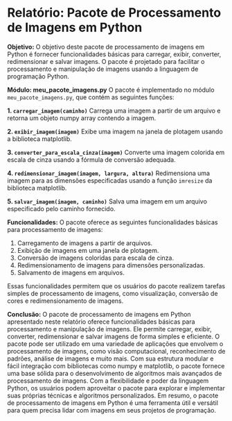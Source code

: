 # Relatório: Pacote de Processamento de Imagens em Python

**Objetivo:**
O objetivo deste pacote de processamento de imagens em Python é fornecer funcionalidades básicas para carregar, exibir, converter, redimensionar e salvar imagens. O pacote é projetado para facilitar o processamento e manipulação de imagens usando a linguagem de programação Python.

**Módulo: meu_pacote_imagens.py**
O pacote é implementado no módulo `meu_pacote_imagens.py`, que contém as seguintes funções:

**1. `carregar_imagem(caminho)`**
Carrega uma imagem a partir de um arquivo e retorna um objeto numpy array contendo a imagem.

**2. `exibir_imagem(imagem)`**
Exibe uma imagem na janela de plotagem usando a biblioteca matplotlib.

**3. `converter_para_escala_cinza(imagem)`**
Converte uma imagem colorida em escala de cinza usando a fórmula de conversão adequada.

**4. `redimensionar_imagem(imagem, largura, altura)`**
Redimensiona uma imagem para as dimensões especificadas usando a função `imresize` da biblioteca matplotlib.

**5. `salvar_imagem(imagem, caminho)`**
Salva uma imagem em um arquivo especificado pelo caminho fornecido.

**Funcionalidades:**
O pacote oferece as seguintes funcionalidades básicas para processamento de imagens:

1. Carregamento de imagens a partir de arquivos.
2. Exibição de imagens em uma janela de plotagem.
3. Conversão de imagens coloridas para escala de cinza.
4. Redimensionamento de imagens para dimensões personalizadas.
5. Salvamento de imagens em arquivos.

Essas funcionalidades permitem que os usuários do pacote realizem tarefas simples de processamento de imagens, como visualização, conversão de cores e redimensionamento de imagens.

**Conclusão:**
O pacote de processamento de imagens em Python apresentado neste relatório oferece funcionalidades básicas para processamento e manipulação de imagens. Ele permite carregar, exibir, converter, redimensionar e salvar imagens de forma simples e eficiente. O pacote pode ser utilizado em uma variedade de aplicações que envolvem o processamento de imagens, como visão computacional, reconhecimento de padrões, análise de imagens e muito mais. Com sua estrutura modular e fácil integração com bibliotecas como numpy e matplotlib, o pacote fornece uma base sólida para o desenvolvimento de algoritmos mais avançados de processamento de imagens. Com a flexibilidade e poder da linguagem Python, os usuários podem aproveitar o pacote para explorar e implementar suas próprias técnicas e algoritmos personalizados. Em resumo, o pacote de processamento de imagens em Python é uma ferramenta útil e versátil para quem precisa lidar com imagens em seus projetos de programação.
